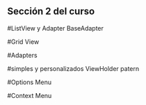 ## Sección 2 del curso
#ListView y Adapter BaseAdapter

#Grid View

#Adapters

#simples y personalizados ViewHolder patern

#Options Menu

#Context Menu

